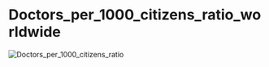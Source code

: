 # Doctors_per_1000_citizens_ratio_worldwide
![Doctors_per_1000_citizens_ratio](https://github.com/user-attachments/assets/f2ea9042-08aa-4068-a2ac-27f0cb39b0f7)
